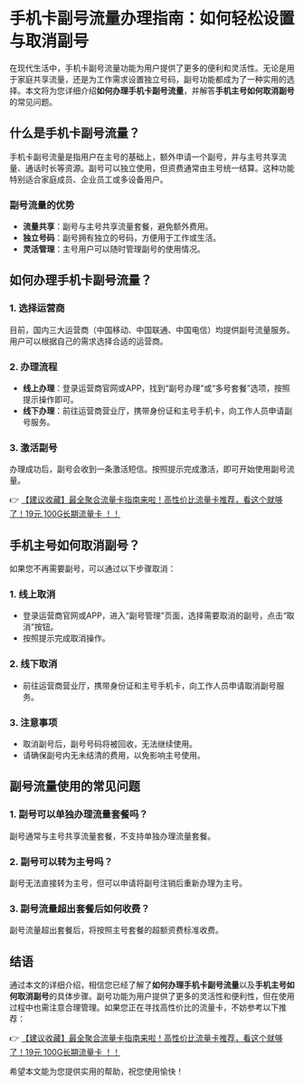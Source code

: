 # 手机卡副号流量办理指南：如何轻松设置与取消副号

在现代生活中，手机卡副号流量功能为用户提供了更多的便利和灵活性。无论是用于家庭共享流量，还是为工作需求设置独立号码，副号功能都成为了一种实用的选择。本文将为您详细介绍**如何办理手机卡副号流量**，并解答**手机主号如何取消副号**的常见问题。

## 什么是手机卡副号流量？

手机卡副号流量是指用户在主号的基础上，额外申请一个副号，并与主号共享流量、通话时长等资源。副号可以独立使用，但资费通常由主号统一结算。这种功能特别适合家庭成员、企业员工或多设备用户。

### 副号流量的优势
- **流量共享**：副号与主号共享流量套餐，避免额外费用。
- **独立号码**：副号拥有独立的号码，方便用于工作或生活。
- **灵活管理**：主号用户可以随时管理副号的使用情况。

## 如何办理手机卡副号流量？

### 1. 选择运营商
目前，国内三大运营商（中国移动、中国联通、中国电信）均提供副号流量服务。用户可以根据自己的需求选择合适的运营商。

### 2. 办理流程
- **线上办理**：登录运营商官网或APP，找到“副号办理”或“多号套餐”选项，按照提示操作即可。
- **线下办理**：前往运营商营业厅，携带身份证和主号手机卡，向工作人员申请副号服务。

### 3. 激活副号
办理成功后，副号会收到一条激活短信。按照提示完成激活，即可开始使用副号流量。

👉 [【建议收藏】最全聚合流量卡指南来啦！高性价比流量卡推荐，看这个就够了！19元 100G长期流量卡 ！！](https://bit.ly/Liuliangka)

## 手机主号如何取消副号？

如果您不再需要副号，可以通过以下步骤取消：

### 1. 线上取消
- 登录运营商官网或APP，进入“副号管理”页面，选择需要取消的副号，点击“取消”按钮。
- 按照提示完成取消操作。

### 2. 线下取消
- 前往运营商营业厅，携带身份证和主号手机卡，向工作人员申请取消副号服务。

### 3. 注意事项
- 取消副号后，副号号码将被回收，无法继续使用。
- 请确保副号内无未结清的费用，以免影响主号使用。

## 副号流量使用的常见问题

### 1. 副号可以单独办理流量套餐吗？
副号通常与主号共享流量套餐，不支持单独办理流量套餐。

### 2. 副号可以转为主号吗？
副号无法直接转为主号，但可以申请将副号注销后重新办理为主号。

### 3. 副号流量超出套餐后如何收费？
副号流量超出套餐后，将按照主号套餐的超额资费标准收费。

## 结语

通过本文的详细介绍，相信您已经了解了**如何办理手机卡副号流量**以及**手机主号如何取消副号**的具体步骤。副号功能为用户提供了更多的灵活性和便利性，但在使用过程中也需注意合理管理。如果您正在寻找高性价比的流量卡，不妨参考以下推荐：

👉 [【建议收藏】最全聚合流量卡指南来啦！高性价比流量卡推荐，看这个就够了！19元 100G长期流量卡 ！！](https://bit.ly/Liuliangka)

希望本文能为您提供实用的帮助，祝您使用愉快！